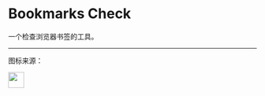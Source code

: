 # Bookmarks Check

一个检查浏览器书签的工具。

---

图标来源：

<img src="https://icons.iconarchive.com/icons/paomedia/small-n-flat/128/book-bookmark-icon.png" width="32" height="32">

